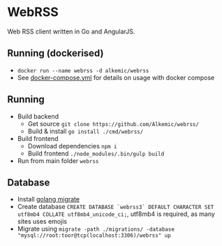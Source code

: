 # WebRSS

Web RSS client written in Go and AngularJS.

## Running (dockerised)
* ``docker run --name webrss -d alkemic/webrss``
* See [docker-compose.yml](./docker-compose.yml) for details on usage with docker compose

## Running

* Build backend
  * Get source ``git clone https://github.com/Alkemic/webrss/``
  * Build & install ``go install ./cmd/webrss/``
* Build frontend
  * Download dependencies ``npm i``
  * Build frontend ``./node_modules/.bin/gulp build``
* Run from main folder ``webrss``

## Database

* Install [golang migrate](https://github.com/golang-migrate/migrate/tree/master/cmd/migrate#installation)
* Create database ``CREATE DATABASE `webrss3` DEFAULT CHARACTER SET utf8mb4 COLLATE utf8mb4_unicode_ci;``, 
utf8mb4 is required, as many sites uses emojis
* Migrate using ``migrate -path ./migrations/ -database "mysql://root:toor@tcp(localhost:3306)/webrss" up``
